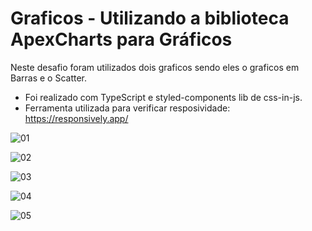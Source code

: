 # Graficos - Utilizando a biblioteca ApexCharts para Gráficos

Neste desafio foram utilizados dois graficos sendo eles o graficos em Barras e o Scatter.

- Foi realizado com TypeScript e styled-components lib de css-in-js.
- Ferramenta utilizada para verificar resposividade: https://responsively.app/

![01](https://user-images.githubusercontent.com/39178001/173680066-ebacddfb-e090-4f96-8d4a-c36a96b2b40a.png)

![02](https://user-images.githubusercontent.com/39178001/173680109-51b78e58-4904-40e2-8ae7-ba271438e815.png)

![03](https://user-images.githubusercontent.com/39178001/175566345-a8d402d5-c5f6-4f7d-a50c-b8db45057758.png)

![04](https://user-images.githubusercontent.com/39178001/173680192-e2b812c9-9d75-417f-9ba6-b175dfc2c1c4.png)

![05](https://user-images.githubusercontent.com/39178001/175566498-9f556e16-637c-4f6e-9ae1-f900dced101e.png)
